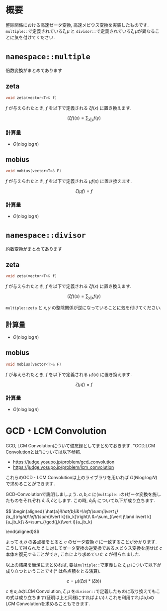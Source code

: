 # 概要

整除関係における高速ゼータ変換, 高速メビウス変換を実装したものです.
\
`multiple::`で定義されている$\zeta,\mu$ と `divisor::`で定義されている$\zeta,\mu$が異なることに気を付けてください.


# `namespace::multiple`
倍数変換がまとめてあります

## zeta

```cpp
void zeta(vector<T>& f)
```

$f$ が与えられたとき, $f$ を以下で定義される $\zeta f(x)$ に置き換えます. 

$$(\zeta f)(x)=\sum_{x \vert y}{f(y)}$$

### 計算量

- $O(n\log\log n)$

## mobius

```cpp
void mobius(vector<T>& F)
```

$f$ が与えられたとき, $f$ を以下で定義される $\mu f(x)$ に置き換えます. 

$$\zeta (\mu f)=f$$
### 計算量

- $O(n\log\log n)$


# `namespace::divisor`
約数変換がまとめてあります

## zeta

```cpp
void zeta(vector<T>& f)
```

$f$ が与えられたとき, $f$ を以下で定義される $\zeta f(x)$ に置き換えます. 

$$(\zeta f)(x)=\sum_{y \vert x}{f(y)}$$

```multiple::zeta``` と $x,y$ の整除関係が逆になっていることに気を付けてください.

## 計算量

- $O(n\log\log n)$

## mobius

```cpp
void mobius(vector<T>& F)
```

$f$ が与えられたとき, $f$ を以下で定義される $\mu f(x)$ に置き換えます. 

$$\zeta (\mu f)=f$$

### 計算量

- $O(n\log\log n)$


# GCD・LCM Convolution

GCD, LCM Convolutionについて備忘録としてまとめておきます.
"GCD,LCM Convolutionとは"については以下参照.

- https://judge.yosupo.jp/problem/gcd_convolution
- https://judge.yosupo.jp/problem/lcm_convolution

これらのGCD・LCM Convolutionは上のライブラリを用いれば $O(N\log \log N)$ で求めることができます.

GCD-Convolutionで説明しましょう.
$a,b,c$ に(`multiple::`の)ゼータ変換を施したものをそれぞれ $\hat{a},\hat{b},\hat{c}$とします. この時, $\hat{a}_i\hat{b}_i$ について以下が成り立ちます.

$$
\begin{aligned}
\hat{a}_i\hat{b}_i&=\left(\sum_{i\vert j}{a_j}\right)\left(\sum_{i\vert k}{b_k}\right)\\
&=\sum_{i\vert j\land i\vert k}{a_jb_k}\\
&=\sum_{\gcd(j,k)\vert i}{a_jb_k} 

\end{aligned}$$

よって $\hat{a},\hat{b}$ の各点積をとると $c$ のゼータ変換 $\hat{c}$ に一致することが分かります. こうして得られた $\hat{c}$ に対してゼータ変換の逆変換であるメビウス変換を施せば $c$ 本体を復元することができ, これにより求めていた $c$ が得られました.

以上の結果を簡潔にまとめれば, 要は`multiple::`で定義した $\zeta,\mu$ について以下が成り立つということです($\ast$ は各点積をとる演算).

$$ c=\mu((\zeta a) \ast (\zeta b))$$

$c$ を$a,b$のLCM Convolution, $\zeta,\mu$ を`divisor::`で定義したものに取り換えてもこの式は成り立ちます(証明は上と同様にすればよい).\ 
これを利用すればa,bのLCM Convolutionを求めることもできます.